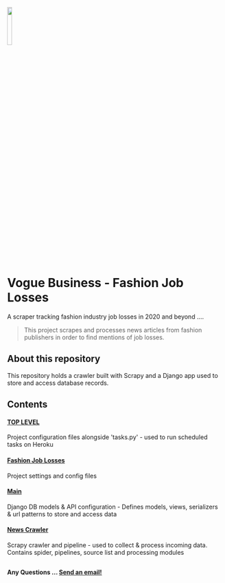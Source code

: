 <img src="https://i.ibb.co/p4s1bYc/voguebusiness-logo.jpg" width="15%" height="15%">

# Vogue Business - Fashion Job Losses 
A scraper tracking fashion industry job losses in 2020 and beyond ....

> This project scrapes and processes news articles from fashion publishers in order to find mentions of job losses. 


## About this repository
This repository holds a crawler built with Scrapy and a Django app used to store and access database records. 

## Contents

#### <a href="https://github.com/andyclarkemedia/fashionjoblosses/tree/master/">TOP LEVEL</a>
Project configuration files alongside 'tasks.py' - used to run scheduled tasks on Heroku

#### <a href="https://github.com/andyclarkemedia/fashionjoblosses/tree/master/fashionjoblosses">Fashion Job Losses</a>
Project settings and config files

#### <a href="https://github.com/andyclarkemedia/fashionjoblosses/tree/master/main">Main</a>
Django DB models & API configuration - Defines models, views, serializers & url patterns to store and access data

#### <a href="https://github.com/andyclarkemedia/fashionjoblosses/tree/master/news_crawler">News Crawler</a>
Scrapy crawler and pipeline - used to collect & process incoming data. Contains spider, pipelines, source list and processing modules



##
#### Any Questions ... <a target="_blank" href="mailto:fashionjoblosses@gmail.com">Send an email!</a>
